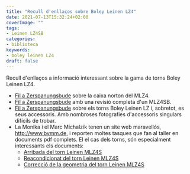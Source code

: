 ```yaml
---
title: "Recull d'enllaços sobre Boley Leinen LZ4"
date: 2021-07-13T15:32:24+02:00
coverImage: ""
tags:
- Leinen LZ4SB
categories:
- biblioteca
keywords:
- boley leinen LZ4
draft: false
---
```


Recull d'enllaços a informació interessant sobre la gama de torns
Boley Leinen LZ4.

<!--more-->

* [Fil a Zerspanungsbude](https://forum.zerspanungsbude.net/viewtopic.php?f=47&t=50437&start=30) sobre la caixa norton del MLZ4.
* [Fil a
  Zerspanungsbude](https://forum.zerspanungsbude.net/viewtopic.php?f=44&t=28149)
  amb una revisió completa d'un MLZ4SB.
* [Fil a
  Zerspanungsbude](https://forum.zerspanungsbude.net/viewtopic.php?f=10&t=43517)
  sobre els torns Boley Leinen LZ i, sobretot, es seus accessoris. Amb
  nombroses fotografies d'accessoris singulars difícils de trobar.
* La Monika i el Marc Michalzik tenen un site web maravellós,
  http://www.bymm.de, i reporten moltes tasques que fan al taller en
  documents pdf complets. El el cas dels torns, són especialment
  interessants els documents:
  * [Arribada del torn Leinen MLZ4S](http://www.bymm.de/documents/54/Welcome_Leinen_MLZ4S_V1_4.pdf)
  * [Reacondicionat del torn Leinen MLZ4S](http://www.bymm.de/documents/55/Restauration_Leinen_MLZ4S_V1_16_Teil2.pdf)
  * [Correcció de la geometria del torn Leinen MLZ4S](http://www.bymm.de/documents/59/Restauration_Leinen_MLZ4S_V1_49_Teil3_small.pdf)
